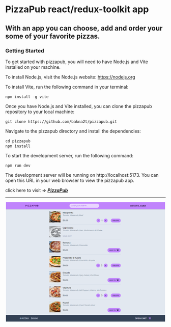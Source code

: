 # PizzaPub react/redux-toolkit app

## With an app you can choose, add and order your some of your favorite pizzas.

### Getting Started

To get started with pizzapub, you will need to have Node.js and Vite installed on your machine.

To install Node.js, visit the Node.js website: https://nodejs.org

To install Vite, run the following command in your terminal:

```
npm install -g vite
```

Once you have Node.js and Vite installed, you can clone the pizzapub repository to your local machine:

```
git clone https://github.com/bakna2t/pizzapub.git
```

Navigate to the pizzapub directory and install the dependencies:

```
cd pizzapub
npm install
```

To start the development server, run the following command:

```
npm run dev
```

The development server will be running on http://localhost:5173. You can open this URL in your web browser to view the pizzapub app.

click here to visit => [_**PizzaPub**_](https://pizzapub.vercel.app/)

---

<div align="center">
    <p style="width: 500px;">
        <a href="https://pizzapub.vercel.app/" target="_blank" >
            <img alt="PizzaPub React" src ="./public/images/pizzapub-readme.png" width="600">
        </a>
    </p>
</div>
